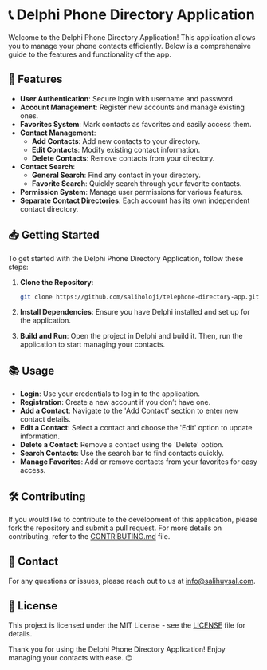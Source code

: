 # 📞 Delphi Phone Directory Application

Welcome to the Delphi Phone Directory Application! This application allows you to manage your phone contacts efficiently. Below is a comprehensive guide to the features and functionality of the app.

## 🚀 Features

- **User Authentication**: Secure login with username and password.
- **Account Management**: Register new accounts and manage existing ones.
- **Favorites System**: Mark contacts as favorites and easily access them.
- **Contact Management**:
  - **Add Contacts**: Add new contacts to your directory.
  - **Edit Contacts**: Modify existing contact information.
  - **Delete Contacts**: Remove contacts from your directory.
- **Contact Search**: 
  - **General Search**: Find any contact in your directory.
  - **Favorite Search**: Quickly search through your favorite contacts.
- **Permission System**: Manage user permissions for various features.
- **Separate Contact Directories**: Each account has its own independent contact directory.

## 📥 Getting Started

To get started with the Delphi Phone Directory Application, follow these steps:

1. **Clone the Repository**:
   ```bash
   git clone https://github.com/saliholoji/telephone-directory-app.git

2. **Install Dependencies**:
Ensure you have Delphi installed and set up for the application.

3. **Build and Run**:
Open the project in Delphi and build it. Then, run the application to start managing your contacts.

## 📚 Usage

- **Login**: Use your credentials to log in to the application.
- **Registration**: Create a new account if you don’t have one.
- **Add a Contact**: Navigate to the 'Add Contact' section to enter new contact details.
- **Edit a Contact**: Select a contact and choose the 'Edit' option to update information.
- **Delete a Contact**: Remove a contact using the 'Delete' option.
- **Search Contacts**: Use the search bar to find contacts quickly.
- **Manage Favorites**: Add or remove contacts from your favorites for easy access.

## 🛠️ Contributing

If you would like to contribute to the development of this application, please fork the repository and submit a pull request. For more details on contributing, refer to the [CONTRIBUTING.md](CONTRIBUTING.md) file.

## 📧 Contact

For any questions or issues, please reach out to us at [info@salihuysal.com](mailto:info@salihuysal.com).

## 📜 License

This project is licensed under the MIT License - see the [LICENSE](LICENSE) file for details.

Thank you for using the Delphi Phone Directory Application! Enjoy managing your contacts with ease. 😊
